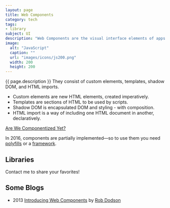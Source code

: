 ```yaml
---
layout: page
title: Web Components
category: tech
tags:
- library
subject: UI
description: "Web Components are the visual interface elements of apps."
image:
  alt: "JavaScript"
  caption: ""
  url: "images/icons/js200.png"
  width: 200
  height: 200
---
```


{{ page.description }}
They consist of custom elements, templates, shadow DOM, and HTML imports.

* Custom elements are new HTML elements, created imperatively.
* Templates are sections of HTML to be used by scripts.
* Shadow DOM is encapsulated DOM and styling - with composition.
* HTML import is a way of including one HTML document in another, declaratively.

[Are We Componentized Yet?](https://jonrimmer.github.io/are-we-componentized-yet/)

In 2016, components are partially implemented—so to use them
you need [polyfills]({{site.baseurl}}tech/polyfills.html)
or a
[framework]({{site.baseurl}}tech/js-frameworks.html).

Libraries
---------

Contact me to share your favorites!

Some Blogs
-----
* 2013 [Introducing Web Components](https://css-tricks.com/modular-future-web-components/)  by [Rob Dodson](http://twitter.com/rob_dodson)
